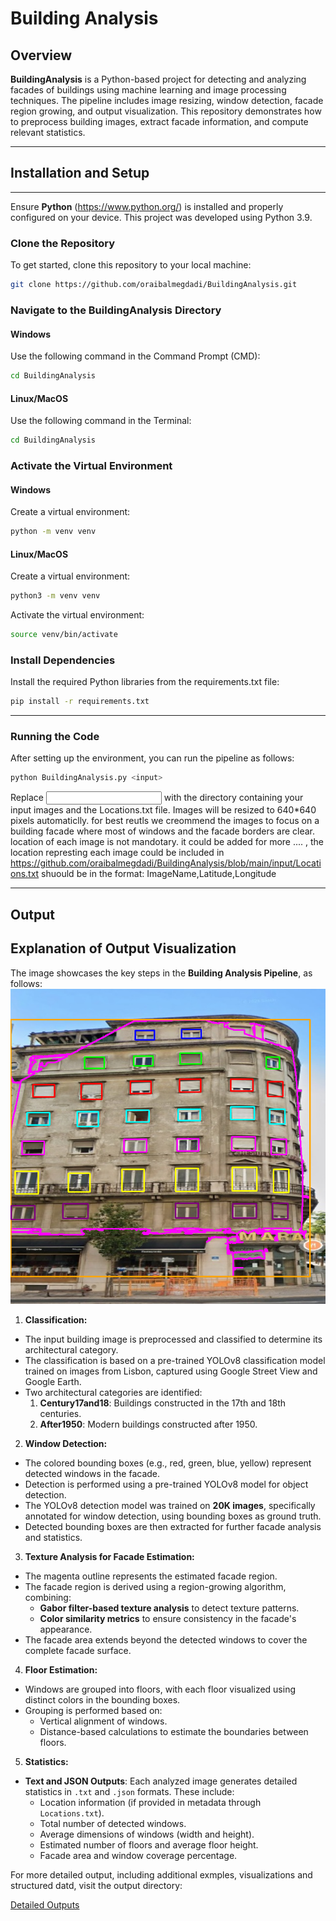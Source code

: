 # Building Analysis

## Overview

**BuildingAnalysis** is a Python-based project for detecting and analyzing facades of buildings using machine learning and image processing techniques. The pipeline includes image resizing, window detection, facade region growing, and output visualization. This repository demonstrates how to preprocess building images, extract facade information, and compute relevant statistics.

---

## Installation and Setup
---
Ensure **Python** (https://www.python.org/) is installed and properly configured on your device. This project was developed using Python 3.9.

### Clone the Repository

To get started, clone this repository to your local machine:

```bash
git clone https://github.com/oraibalmegdadi/BuildingAnalysis.git 
```
### Navigate to the BuildingAnalysis Directory
#### Windows

Use the following command in the Command Prompt (CMD):

```bash
cd BuildingAnalysis
```

#### Linux/MacOS
Use the following command in the Terminal:

```bash
cd BuildingAnalysis
```


### Activate the Virtual Environment

#### Windows

Create a virtual environment:
```bash
python -m venv venv
```

#### Linux/MacOS
Create a virtual environment:

```bash
python3 -m venv venv
```
Activate the virtual environment:

```bash
source venv/bin/activate

```
### Install Dependencies
Install the required Python libraries from the requirements.txt file:

```bash
pip install -r requirements.txt
```
---

### Running the Code
After setting up the environment, you can run the pipeline as follows:

```bash
python BuildingAnalysis.py <input>
```
Replace <input> with the directory containing your input images and the Locations.txt file.
Images will be resized to 640*640 pixels automaticlly. for best reutls we creommend  the images to focus on a building facade where most of windows and the facade borders are clear. 
location of each image is not mandotary. it could be added for more .... , the location represting each image could be included in  https://github.com/oraibalmegdadi/BuildingAnalysis/blob/main/input/Locations.txt   shuould be in the format: ImageName,Latitude,Longitude

---

## Output



## Explanation of Output Visualization

The image showcases the key steps in the **Building Analysis Pipeline**, as follows:
![Example Output](https://github.com/oraibalmegdadi/BuildingAnalysis/blob/main/output/facade_data/Untitled3_visualization.png)

1. **Classification:**
- The input building image is preprocessed and classified to determine its architectural category.
- The classification is based on a pre-trained YOLOv8 classification model trained on images from Lisbon, captured using Google Street View and Google Earth.
- Two architectural categories are identified:
  1. **Century17and18**: Buildings constructed in the 17th and 18th centuries.
  2. **After1950**: Modern buildings constructed after 1950.

2. **Window Detection:**
- The colored bounding boxes (e.g., red, green, blue, yellow) represent detected windows in the facade.
- Detection is performed using a pre-trained YOLOv8 model for object detection.
- The YOLOv8 detection model was trained on **20K images**, specifically annotated for window detection, using bounding boxes as ground truth.
- Detected bounding boxes are then extracted for further facade analysis and statistics.

3. **Texture Analysis for Facade Estimation:**
- The magenta outline represents the estimated facade region.
- The facade region is derived using a region-growing algorithm, combining:
  - **Gabor filter-based texture analysis** to detect texture patterns.
  - **Color similarity metrics** to ensure consistency in the facade's appearance.
- The facade area extends beyond the detected windows to cover the complete facade surface.

4. **Floor Estimation:**
- Windows are grouped into floors, with each floor visualized using distinct colors in the bounding boxes.
- Grouping is performed based on:
  - Vertical alignment of windows.
  - Distance-based calculations to estimate the boundaries between floors.

5. **Statistics:**
- **Text and JSON Outputs**: Each analyzed image generates detailed statistics in `.txt` and `.json` formats. These include:
  - Location information (if provided in metadata through `Locations.txt`).
  - Total number of detected windows.
  - Average dimensions of windows (width and height).
  - Estimated number of floors and average floor height.
  - Facade area and window coverage percentage.


For more detailed output, including additional exmples, visualizations and structured datd, visit the output directory:

[Detailed Outputs](https://github.com/oraibalmegdadi/BuildingAnalysis/tree/main/output)

